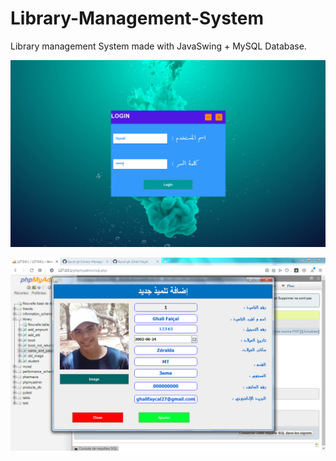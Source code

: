 # Library-Management-System
Library management System made with JavaSwing + MySQL Database.

![alt text](https://github.com/faycal-gh/Library-Management-System/blob/master/screenshot/cap1.PNG)

![alt text](https://github.com/faycal-gh/Library-Management-System/blob/master/screenshot/cap2.PNG)
